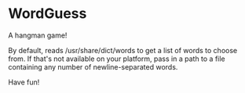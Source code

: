 # WordGuess

A hangman game!

By default, reads /usr/share/dict/words to get a list of words to choose from. If that's not available on your platform, pass in a path to a file containing any number of newline-separated words.

Have fun!
